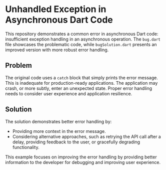 # Unhandled Exception in Asynchronous Dart Code

This repository demonstrates a common error in asynchronous Dart code: insufficient exception handling in an asynchronous operation. The `bug.dart` file showcases the problematic code, while `bugSolution.dart` presents an improved version with more robust error handling.

## Problem

The original code uses a `catch` block that simply prints the error message.  This is inadequate for production-ready applications.  The application may crash, or more subtly, enter an unexpected state.  Proper error handling needs to consider user experience and application resilience.

## Solution

The solution demonstrates better error handling by:

- Providing more context in the error message.
- Considering alternative approaches, such as retrying the API call after a delay, providing feedback to the user, or gracefully degrading functionality.

This example focuses on improving the error handling by providing better information to the developer for debugging and improving user experience.